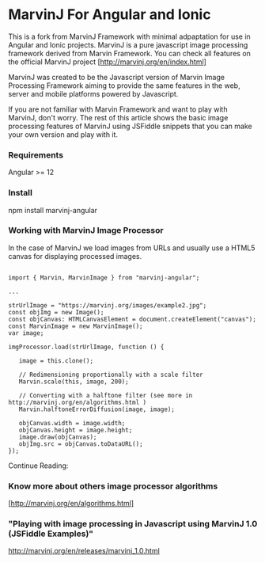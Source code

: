 # MarvinJ For Angular and Ionic
This is a fork from MarvinJ Framework with minimal adpaptation for use in Angular and Ionic projects. MarvinJ is a pure javascript image processing framework derived from Marvin Framework. You can check all features on the official MarvinJ project [http://marvinj.org/en/index.html]

MarvinJ was created to be the Javascript version of Marvin Image Processing Framework aiming to provide the same features in the web, server and mobile platforms powered by Javascript.

If you are not familiar with Marvin Framework and want to play with MarvinJ, don't worry. The rest of this article shows the basic image processing features of MarvinJ using JSFiddle snippets that you can make your own version and play with it.

### Requirements
Angular >= 12 

### Install
npm install marvinj-angular

### Working with MarvinJ Image Processor
In the case of MarvinJ we load images from URLs and usually use a HTML5 canvas for displaying processed images.

```

import { Marvin, MarvinImage } from "marvinj-angular";

...

strUrlImage = "https://marvinj.org/images/example2.jpg";
const objImg = new Image();
const objCanvas: HTMLCanvasElement = document.createElement("canvas");
const MarvinImage = new MarvinImage();
var image;

imgProcessor.load(strUrlImage, function () {
  
   image = this.clone();

   // Redimensioning proportionally with a scale filter
   Marvin.scale(this, image, 200);

   // Converting with a halftone filter (see more in http://marvinj.org/en/algorithms.html )
   Marvin.halftoneErrorDiffusion(image, image);

   objCanvas.width = image.width;
   objCanvas.height = image.height;
   image.draw(objCanvas);
   objImg.src = objCanvas.toDataURL();
});

```
Continue Reading:

### Know more about others image processor algorithms
[http://marvinj.org/en/algorithms.html]

### "Playing with image processing in Javascript using MarvinJ 1.0 (JSFiddle Examples)"
http://marvinj.org/en/releases/marvinj_1.0.html

